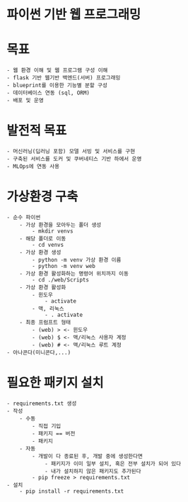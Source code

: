 # 파이썬 기반 웹 프로그래밍

# 목표
    - 웹 환경 이해 및 웹 프로그램 구성 이해
    - flask 기반 웹기반 백엔드(서버) 프로그래밍
    - blueprint를 이용한 기능별 분할 구성
    - 데이터베이스 연동 (sql, ORM)
    - 배포 및 운영

# 발전적 목표 
    - 머신러닝(딥러닝 포함) 모델 서빙 및 서비스를 구현
    - 구축된 서비스를 도커 및 쿠버네티스 기반 하에서 운영
    - MLOps에 연동 사용

# 가상환경 구축
    - 순수 파이썬
        - 가상 환경을 모아두는 폴더 생성
            - mkdir venvs 
        - 해당 폴더로 이동
            - cd venvs
        - 가상 환경 생성
            - python -m venv 가상 환경 이름
            - python -m venv web
        - 가상 환경 활성화하는 명령어 위치까지 이동
            - cd ./web/Scripts
        - 가상 환경 활성화
            - 윈도우 
                - activate
            - 맥, 리눅스
                - . activate
        - 최종 프럼프트 형태
            - (web) > <- 윈도우 
            - (web) $ <- 맥/리눅스 사용자 계정
            - (web) # <- 맥/리눅스 루트 계정
    - 아나콘다(미니콘다,...)

# 필요한 패키지 설치 
    - requirements.txt 생성
    - 작성
        - 수동 
            - 직접 기입
            - 패키지 == 버전
            - 패키지 
        - 자동 
            - 개발이 다 종료된 후, 개발 중에 생성한다면
                - 패키지가 이미 일부 설치, 혹은 전부 설치가 되어 있다
                - 내가 설치하지 않은 패키지도 추가된다 
            - pip freeze > requirements.txt
    - 설치 
        - pip install -r requirements.txt